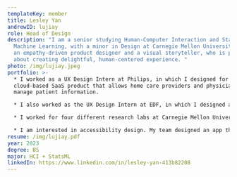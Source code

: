 ```yaml
---
templateKey: member
title: Lesley Yan
andrewID: lujiay
role: Head of Design
description: "I am a senior studying Human-Computer Interaction and Statistics
  Machine Learning, with a minor in Design at Carnegie Mellon University. I am
  an empathy-driven product designer and a visual storyteller, who is passionate
  about creating delightful, human-centered experience. "
photo: /img/lujiay.jpeg
portfolio: >-
  * I worked as a UX Design Intern at Philips, in which I designed for Philips’s
  cloud-based SaaS product that allows home care providers and physicians to
  manage patient information. 

  * I also worked as the UX Design Intern at EDF, in which I designed an interactive game of growing a virtual tree with carbon-neutral activities. 

  * I worked for four different research labs at Carnegie Mellon Universit. 

  * I am interested in accessibility design. My team designed an app that helps blind and low-vision users to apply makeup independently with assistive technology and won the best design award in the accessibility design Hackathon.
resume: /img/lujiay.pdf
year: 2023
degree: BS
major: HCI + StatsML
linkedIn: https://www.linkedin.com/in/lesley-yan-413b82208
---
```

